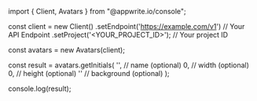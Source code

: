 import { Client, Avatars } from "@appwrite.io/console";

const client = new Client()
    .setEndpoint('https://example.com/v1') // Your API Endpoint
    .setProject('<YOUR_PROJECT_ID>'); // Your project ID

const avatars = new Avatars(client);

const result = avatars.getInitials(
    '<NAME>', // name (optional)
    0, // width (optional)
    0, // height (optional)
    '' // background (optional)
);

console.log(result);
